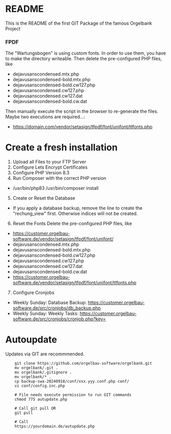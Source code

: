 # README #

This is the README of the first GIT Package of the famous Orgelbank Project

### FPDF
The "Wartungsbogen" is using custom fonts. In order to use them, you have to make the directory writeable.
Then delete the pre-configured PHP files, like
* dejavusanscondensed.mtx.php
* dejavusanscondensed-bold.mtx.php
* dejavusanscondensed-bold.cw127.php
* dejavusanscondensed.cw127.php
* dejavusanscondensed.cw127.dat
* dejavusanscondensed-bold.cw.dat

Then manually execute the script in the browser to re-generate the files. Maybe two executions are required...:
* https://domain.com/vendor/setasign/tfpdf/font/unifont/ttfonts.php


# Create a fresh installation
1. Upload all Files to your FTP Server
2. Configure Lets Encrypt Certificates
3. Configure PHP Version 8.3
4. Run Composer with the correct PHP version
*  /usr/bin/php83 /usr/bin/composer install
5. Create or Reset the Database
* If you apply a database backup, remove the line to create the "rechung_view" first. Otherwise indices will not be created.
6. Reset the Fonts
Delete the pre-configured PHP files, like
* https://customer.orgelbau-software.de/vendor/setasign/tfpdf/font/unifont/
* dejavusanscondensed.mtx.php
* dejavusanscondensed-bold.mtx.php
* dejavusanscondensed-bold.cw127.php
* dejavusanscondensed.cw127.php
* dejavusanscondensed.cw127.dat
* dejavusanscondensed-bold.cw.dat
* https://customer.orgelbau-software.de/vendor/setasign/tfpdf/font/unifont/ttfonts.php
7. Configure Cronjobs
* Weekly Sunday: Database Backup: https://customer.orgelbau-software.de/src/cronjobs/db_backup.php
* Weekly Sunday: Weekly Tasks: https://customer.orgelbau-software.de/src/cronjobs/cronjob.php?key=<API KEY DEFINED IN CONFIG.PHP>

# Autoupdate
Updates via GIT are recommmended.
```
    git clone https://github.com/orgelbau-software/orgelbank.git
    mv orgelbank/.git .
    mv orgelbank/.gitignore .
    mv orgelbank/* .
    cp backup-swa-20240918/conf/xxx.yyy.conf.php conf/
    vi conf/config.inc.php
    
    # File needs execute permission to run GIT commands
    chmod 775 autupdate.php
    
    # Call git pull OR
    git pull 
    
    # Call 
    https://yourdomain.de/autupdate.php
```
